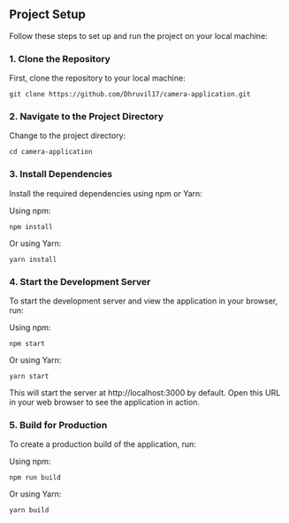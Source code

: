 ## Project Setup

Follow these steps to set up and run the project on your local machine:

### 1. Clone the Repository

First, clone the repository to your local machine:

```
git clone https://github.com/Dhruvil17/camera-application.git
```

### 2. Navigate to the Project Directory

Change to the project directory:

```
cd camera-application
```

### 3. Install Dependencies

Install the required dependencies using npm or Yarn:

Using npm:

```
npm install
```

Or using Yarn:

```
yarn install
```

### 4. Start the Development Server

To start the development server and view the application in your browser, run:

Using npm:

```
npm start
```

Or using Yarn:

```
yarn start
```

This will start the server at http://localhost:3000 by default. Open this URL in your web browser to see the application in action.

### 5. Build for Production

To create a production build of the application, run:

Using npm:

```
npm run build
```

Or using Yarn:

```
yarn build
```
